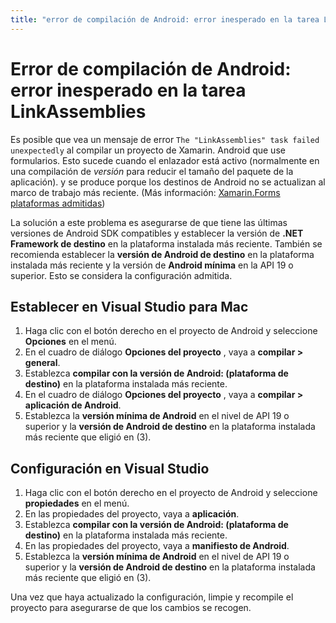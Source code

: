 ```yaml
---
title: "error de compilación de Android: error inesperado en la tarea LinkAssemblies" MS. topic: solución de problemas de MS. Prod: Xamarin ms. AssetID: EB3BE685-CB72-48E3-89D7-C845E76B9FA2 ms. Technology: Xamarin-Forms Author: davidbritch ms. Author: dabritch ms. Date: 03/07/2019 no-LOC: [ Xamarin.Forms , Xamarin.Essentials ]
---
```


# <a name="android-build-error--the-linkassemblies-task-failed-unexpectedly"></a>Error de compilación de Android: error inesperado en la tarea LinkAssemblies

Es posible que vea un mensaje de error `The "LinkAssemblies" task failed unexpectedly` al compilar un proyecto de Xamarin. Android que use formularios. Esto sucede cuando el enlazador está activo (normalmente en una compilación de *versión* para reducir el tamaño del paquete de la aplicación). y se produce porque los destinos de Android no se actualizan al marco de trabajo más reciente. (Más información: [ Xamarin.Forms plataformas admitidas](~/get-started/supported-platforms.md#android-platform-support))

La solución a este problema es asegurarse de que tiene las últimas versiones de Android SDK compatibles y establecer la versión de **.NET Framework de destino** en la plataforma instalada más reciente. También se recomienda establecer la **versión de Android de destino** en la plataforma instalada más reciente y la versión de **Android mínima** en la API 19 o superior. Esto se considera la configuración admitida.

## <a name="setting-in-visual-studio-for-mac"></a>Establecer en Visual Studio para Mac

1. Haga clic con el botón derecho en el proyecto de Android y seleccione **Opciones** en el menú.
2. En el cuadro de diálogo **Opciones del proyecto** , vaya a **compilar > general**.
3. Establezca **compilar con la versión de Android: (plataforma de destino)** en la plataforma instalada más reciente.
4. En el cuadro de diálogo **Opciones del proyecto** , vaya a **compilar > aplicación de Android**.
5. Establezca la **versión mínima de Android** en el nivel de API 19 o superior y la **versión de Android de destino** en la plataforma instalada más reciente que eligió en (3).

## <a name="setting-in-visual-studio"></a>Configuración en Visual Studio

1. Haga clic con el botón derecho en el proyecto de Android y seleccione **propiedades** en el menú.
2. En las propiedades del proyecto, vaya a **aplicación**.
3. Establezca **compilar con la versión de Android: (plataforma de destino)** en la plataforma instalada más reciente.
4. En las propiedades del proyecto, vaya a **manifiesto de Android**.
5. Establezca la **versión mínima de Android** en el nivel de API 19 o superior y la **versión de Android de destino** en la plataforma instalada más reciente que eligió en (3).

Una vez que haya actualizado la configuración, limpie y recompile el proyecto para asegurarse de que los cambios se recogen.
